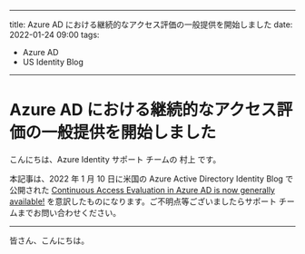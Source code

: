 
---
title: Azure AD における継続的なアクセス評価の一般提供を開始しました
date: 2022-01-24 09:00
tags:
  - Azure AD
  - US Identity Blog
---

# Azure AD における継続的なアクセス評価の一般提供を開始しました

こんにちは、Azure Identity サポート チームの 村上 です。

本記事は、2022 年 1 月 10 日に米国の Azure Active Directory Identity Blog で公開された [Continuous Access Evaluation in Azure AD is now generally available!](https://techcommunity.microsoft.com/t5/azure-active-directory-identity/continuous-access-evaluation-in-azure-ad-is-now-generally/ba-p/2464398) を意訳したものになります。ご不明点等ございましたらサポート チームまでお問い合わせください。

---

皆さん、こんにちは。


